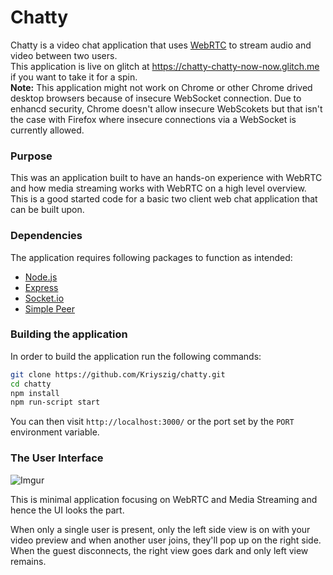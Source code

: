 # Chatty

Chatty is a video chat application that uses [WebRTC](https://webrtc.org/) to stream audio and video between two users.  
This application is live on glitch at https://chatty-chatty-now-now.glitch.me if you want to take it for a spin.  
**Note:** This application might not work on Chrome or other Chrome drived desktop browsers because of insecure WebSocket connection. Due to enhancd security, Chrome doesn't allow insecure WebScokets but that isn't the case with Firefox where insecure connections via a WebSocket is currently allowed.

### Purpose

This was an application built to have an hands-on experience with WebRTC and how media streaming works with WebRTC on a high level overview. This is a good started code for a basic two client web chat application that can be built upon.

### Dependencies

The application requires following packages to function as intended:
* [Node.js](https://nodejs.org/en/)
* [Express](https://expressjs.com/)
* [Socket.io](https://socket.io/)
* [Simple Peer](https://github.com/feross/simple-peer/)

### Building the application

In order to build the application run the following commands:

```bash
git clone https://github.com/Kriyszig/chatty.git
cd chatty
npm install
npm run-script start
```
You can then visit `http://localhost:3000/` or the port set by the `PORT` environment variable.

### The User Interface

![Imgur](https://i.imgur.com/GZ0To9N.png)

This is minimal application focusing on WebRTC and Media Streaming and hence the UI looks the part.

When only a single user is present, only the left side view is on with your video preview and when another user joins, they'll pop up on the right side. When the guest disconnects, the right view goes dark and only left view remains.


